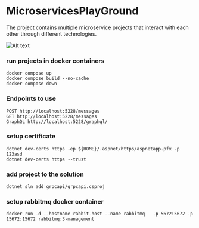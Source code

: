 # MicroservicesPlayGround
The project contains multiple microservice projects that interact with each other through different technologies.

![Alt text](https://drive.google.com/uc?export=view&id=1sbXvDDQ-KiyFJC1KVMUAsKIY1BeMDLwK)

### run projects in docker containers
```
docker compose up
docker compose build --no-cache
docker compose down
```

### Endpoints to use
```
POST http://localhost:5228/messages
GET http://localhost:5228/messages
GraphQL http://localhost:5228/graphql/
```

### setup certificate
```
dotnet dev-certs https -ep ${HOME}/.aspnet/https/aspnetapp.pfx -p 123asd
dotnet dev-certs https --trust
```

### add project to the solution
```
dotnet sln add grpcapi/grpcapi.csproj 
```

### setup rabbitmq docker container
```
docker run -d --hostname rabbit-host --name rabbitmq   -p 5672:5672 -p 15672:15672 rabbitmq:3-management
```
